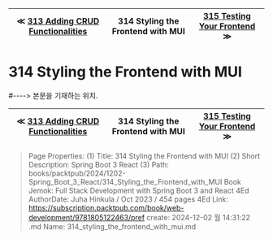 
| ≪ [ 313 Adding CRUD Functionalities ](/books/packtpub/2024/1202-Spring_Boot_3_React/313_Adding_CRUD_Functionalities) | 314 Styling the Frontend with MUI | [ 315 Testing Your Frontend ](/books/packtpub/2024/1202-Spring_Boot_3_React/315_Testing_Your_Frontend) ≫ |
|:----:|:----:|:----:|

# 314 Styling the Frontend with MUI
#----> 본문을 기재하는 위치.



| ≪ [ 313 Adding CRUD Functionalities ](/books/packtpub/2024/1202-Spring_Boot_3_React/313_Adding_CRUD_Functionalities) | 314 Styling the Frontend with MUI | [ 315 Testing Your Frontend ](/books/packtpub/2024/1202-Spring_Boot_3_React/315_Testing_Your_Frontend) ≫ |
|:----:|:----:|:----:|

> Page Properties:
> (1) Title: 314 Styling the Frontend with MUI
> (2) Short Description: Spring Boot 3 React
> (3) Path: books/packtpub/2024/1202-Spring_Boot_3_React/314_Styling_the_Frontend_with_MUI
> Book Jemok: Full Stack Development with Spring Boot 3 and React 4Ed
> AuthorDate: Juha Hinkula / Oct 2023 / 454 pages 4Ed
> Link: https://subscription.packtpub.com/book/web-development/9781805122463/pref
> create: 2024-12-02 월 14:31:22
> .md Name: 314_styling_the_frontend_with_mui.md

